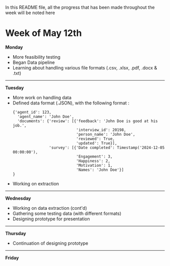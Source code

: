 In this README file, all the progress that has been made throughout the week will be noted here

# Week of May 12th
**Monday**
- More feasibility testing
- Began Data pipeline
- Learning about handling various file formats (.csv, .xlsx, .pdf, .docx & .txt)
---
**Tuesday**
- More work on handling data
- Defined data format (.JSON), with the following format :
  ```
  {'agent_id': 123,
    'agent_name': 'John Doe',
    'documents': {'review': [{'feedback': 'John Doe is good at his job.',
                              'interview_id': 20198,
                              'person_name': 'John Doe',
                              'reviewed': True,
                              'updated': True}],
                  'survey': [{'Date completed': Timestamp('2024-12-05 00:00:00'),
                              'Engagement': 3,
                              'Happiness': 2,
                              'Motivation': 1,
                              'Names': 'John Doe'}]
  }
- Working on extraction
---
**Wednesday**
- Working on data extraction (cont'd)
- Gathering some testing data (with different formats)
- Designing prototype for presentation
---
**Thursday**
- Continuation of designing prototype
---
**Friday**

